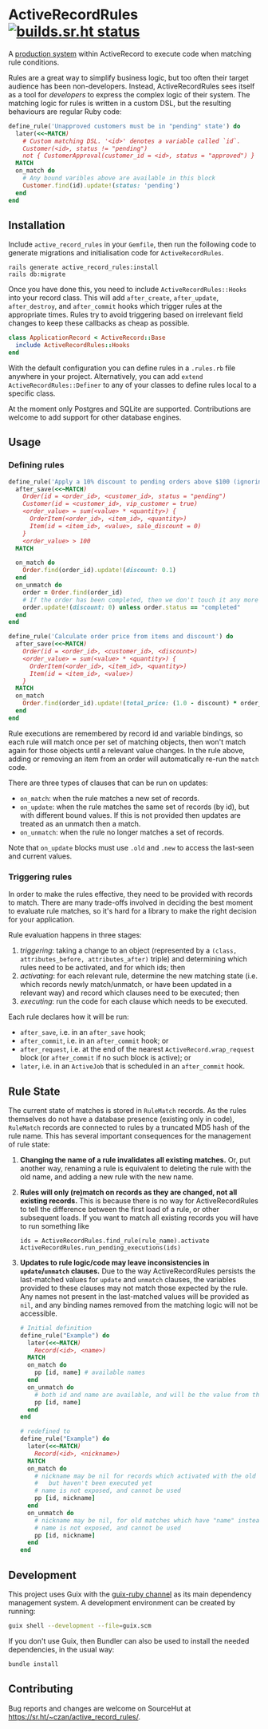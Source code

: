 # ActiveRecordRules [![builds.sr.ht status](https://builds.sr.ht/~czan/active_record_rules/commits/master.svg)](https://builds.sr.ht/~czan/active_record_rules/commits/master)


A [production system][] within ActiveRecord to execute code when matching rule conditions.

Rules are a great way to simplify business logic, but too often their target audience has been non-developers. Instead, ActiveRecordRules sees itself as a tool for _developers_ to express the complex logic of their system. The matching logic for rules is written in a custom DSL, but the resulting behaviours are regular Ruby code:

```ruby
define_rule('Unapproved customers must be in "pending" state') do
  later(<<~MATCH)
    # Custom matching DSL. '<id>' denotes a variable called `id`.
    Customer(<id>, status != "pending")
    not { CustomerApproval(customer_id = <id>, status = "approved") }
  MATCH
  on_match do
    # Any bound varibles above are available in this block
    Customer.find(id).update!(status: 'pending')
  end
end
```

[production system]: https://en.wikipedia.org/wiki/Production_system_(computer_science)

## Installation

Include `active_record_rules` in your `Gemfile`, then run the following code to generate migrations and initialisation code for `ActiveRecordRules`.

```shell
rails generate active_record_rules:install
rails db:migrate
```

Once you have done this, you need to include `ActiveRecordRules::Hooks` into your record class. This will add `after_create`, `after_update`, `after_destroy`, and `after_commit` hooks which trigger rules at the appropriate times. Rules try to avoid triggering based on irrelevant field changes to keep these callbacks as cheap as possible.

```ruby
class ApplicationRecord < ActiveRecord::Base
  include ActiveRecordRules::Hooks
end
```

With the default configuration you can define rules in a `.rules.rb` file anywhere in your project. Alternatively, you can add `extend ActiveRecordRules::Definer` to any of your classes to define rules local to a specific class.

At the moment only Postgres and SQLite are supported. Contributions are welcome to add support for other database engines.

## Usage

### Defining rules

```ruby
define_rule('Apply a 10% discount to pending orders above $100 (ignoring sale items), for VIP customers') do
  after_save(<<~MATCH)
    Order(id = <order_id>, <customer_id>, status = "pending")
    Customer(id = <customer_id>, vip_customer = true)
    <order_value> = sum(<value> * <quantity>) {
      OrderItem(<order_id>, <item_id>, <quantity>)
      Item(id = <item_id>, <value>, sale_discount = 0)
    }
    <order_value> > 100
  MATCH

  on_match do
    Order.find(order_id).update!(discount: 0.1)
  end
  on_unmatch do
    order = Order.find(order_id)
    # If the order has been completed, then we don't touch it any more
    order.update!(discount: 0) unless order.status == "completed"
  end
end

define_rule('Calculate order price from items and discount') do
  after_save(<<~MATCH)
    Order(id = <order_id>, <customer_id>, <discount>)
    <order_value> = sum(<value> * <quantity>) {
      OrderItem(<order_id>, <item_id>, <quantity>)
      Item(id = <item_id>, <value>)
    }
  MATCH
  on_match
    Order.find(order_id).update!(total_price: (1.0 - discount) * order_value)
  end
end
```

Rule executions are remembered by record id and variable bindings, so each rule will match once per set of matching objects, then won't match again for those objects until a relevant value changes. In the rule above, adding or removing an item from an order will automatically re-run the `match` code.

There are three types of clauses that can be run on updates:
 - `on_match`: when the rule matches a new set of records.
 - `on_update`: when the rule matches the same set of records (by id), but with different bound values. If this is not provided then updates are treated as an unmatch then a match.
 - `on_unmatch`: when the rule no longer matches a set of records.

Note that `on_update` blocks must use `.old` and `.new` to access the last-seen and current values.

### Triggering rules

In order to make the rules effective, they need to be provided with records to match. There are many trade-offs involved in deciding the best moment to evaluate rule matches, so it's hard for a library to make the right decision for your application.

Rule evaluation happens in three stages:
 1. *triggering*: taking a change to an object (represented by a `(class, attributes_before, attributes_after)` triple) and determining which rules need to be activated, and for which ids; then
 2. *activating*: for each relevant rule, determine the new matching state (i.e. which records newly match/unmatch, or have been updated in a relevant way) and record which clauses need to be executed; then
 3. *executing*: run the code for each clause which needs to be executed.

Each rule declares how it will be run:
 - `after_save`, i.e. in an `after_save` hook;
 - `after_commit`, i.e. in an `after_commit` hook; or
 - `after_request`, i.e. at the end of the nearest `ActiveRecord.wrap_request` block (or `after_commit` if no such block is active); or
 - `later`, i.e. in an `ActiveJob` that is scheduled in an `after_commit` hook.

## Rule State

The current state of matches is stored in `RuleMatch` records. As the rules themselves do not have a database presence (existing only in code), `RuleMatch` records are connected to rules by a truncated MD5 hash of the rule name. This has several important consequences for the management of rule state:

 1. **Changing the name of a rule invalidates all existing matches.** Or, put another way, renaming a rule is equivalent to deleting the rule with the old name, and adding a new rule with the new name.

 2. **Rules will only (re)match on records as they are changed, not all existing records.** This is because there is no way for ActiveRecordRules to tell the difference between the first load of a rule, or other subsequent loads. If you want to match all existing records you will have to run something like

    ```
    ids = ActiveRecordRules.find_rule(rule_name).activate
    ActiveRecordRules.run_pending_executions(ids)
    ```

 3. **Updates to rule logic/code may leave inconsistencies in `update`/`unmatch` clauses.** Due to the way ActiveRecordRules persists the last-matched values for `update` and `unmatch` clauses, the variables provided to these clauses may not match those expected by the rule. Any names not present in the last-matched values will be provided as `nil`, and any binding names removed from the matching logic will not be accessible.

    ```ruby
    # Initial definition
    define_rule("Example") do
      later(<<~MATCH)
        Record(<id>, <name>)
      MATCH
      on_match do
        pp [id, name] # available names
      end
      on_unmatch do
        # both id and name are available, and will be the value from the matched record
        pp [id, name]
      end
    end

    # redefined to
    define_rule("Example") do
      later(<<~MATCH)
        Record(<id>, <nickname>)
      MATCH
      on_match do
        # nickname may be nil for records which activated with the old definition,
        #   but haven't been executed yet
        # name is not exposed, and cannot be used
        pp [id, nickname]
      end
      on_unmatch do
        # nickname may be nil, for old matches which have "name" instead
        # name is not exposed, and cannot be used
        pp [id, nickname]
      end
    end
    ```

## Development

This project uses Guix with the [guix-ruby channel](https://sr.ht/~czan/guix-ruby) as its main dependency management system. A development environment can be created by running:

```sh
guix shell --development --file=guix.scm
```

If you don't use Guix, then Bundler can also be used to install the needed dependencies, in the usual way:

```sh
bundle install
```

## Contributing

Bug reports and changes are welcome on SourceHut at <https://sr.ht/~czan/active_record_rules/>.
